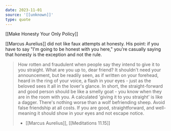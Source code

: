 ```yaml
---
date: 2023-11-01
source: '[[unknown]]'
type: quote
---
```



[[Make Honesty Your Only Policy]]

[[Marcus Aurelius]] did not like faux attempts at honesty. His point: if you have to say "I'm going to be honest with you here," you're casually saying that honesty is the exception and not the rule. 

> How rotten and fraudulent when people say they intend to give it to you straight. What are you up to, dear friend? It shouldn't need your announcement, but be readily seen, as if written on your forehead, heard in the ring of your voice, a flash in your eyes - just as the beloved sees it all in the lover's glance. In short, the straight-forward and good person should be like a smelly goat - you know when they are in the room with you. A calculated 'giving it to you straight' is like a dagger. There's nothing worse than a wolf befriending sheep. Avoid false friendship at all costs. If you are good, straightforward, and well-meaning it should show in your eyes and not escape notice.
> - [[Marcus Aurelius]], [[Meditations 11.15]]

